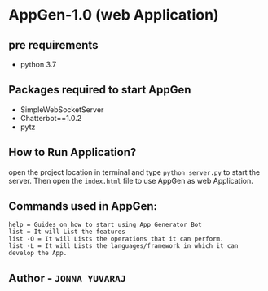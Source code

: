 # AppGen-1.0 (web Application)

## pre requirements
* python 3.7

## Packages required to start AppGen
* SimpleWebSocketServer
* Chatterbot==1.0.2
* pytz

## How to Run Application?
  open the project location in terminal and type `python server.py` to start the server. Then open the `index.html` file to use AppGen as web Application.

## Commands used in AppGen:
    help = Guides on how to start using App Generator Bot
    list = It will List the features
    list -O = It will Lists the operations that it can perform.
    list -L = It will Lists the languages/framework in which it can develop the App.

## Author - `JONNA YUVARAJ`
